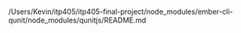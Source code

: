 /Users/Kevin/itp405/itp405-final-project/node_modules/ember-cli-qunit/node_modules/qunitjs/README.md